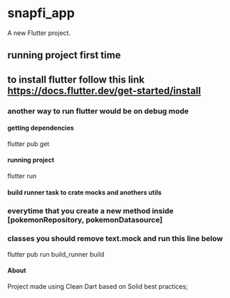 # snapfi_app

A new Flutter project.

## running project first time
## to install flutter follow this link https://docs.flutter.dev/get-started/install
### another way to run flutter would be on debug mode

#### getting dependencies

flutter pub get

#### running project

flutter run

#### build runner task to crate mocks and anothers utils
### everytime that you create a new method inside [pokemonRepository, pokemonDatasource]
### classes you should remove text.mock and run this line below 

flutter pub run build_runner build

#### About

Project made using Clean Dart based on Solid best practices;
